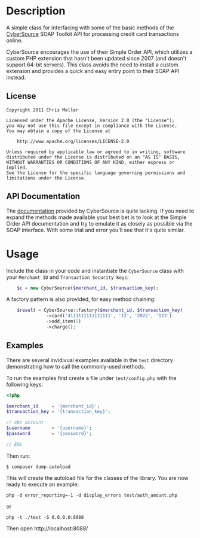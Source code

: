 Description
===========
A simple class for interfacing with some of the basic methods of the [CyberSource](http://cybersource.com) SOAP Toolkit API for processing credit card transactions online.

CyberSource encourages the use of their Simple Order API, which utilizes a custom PHP extension that hasn't been updated since 2007 (and doesn't support 64-bit servers). This class avoids the need to install a custom extension and provides a quick and easy entry point to their SOAP API instead.

License
-------

    Copyright 2011 Chris Meller

    Licensed under the Apache License, Version 2.0 (the "License");
    you may not use this file except in compliance with the License.
    You may obtain a copy of the License at

        http://www.apache.org/licenses/LICENSE-2.0

    Unless required by applicable law or agreed to in writing, software
    distributed under the License is distributed on an "AS IS" BASIS,
    WITHOUT WARRANTIES OR CONDITIONS OF ANY KIND, either express or implied.
    See the License for the specific language governing permissions and
    limitations under the License.

API Documentation
-----------------
The [documentation](http://www.cybersource.com/developers/develop/integration_methods/simple_order_and_soap_toolkit_api/) provided by CyberSource is quite lacking. If you need to expand the methods made available your best bet is to look at the Simple Order API documentation and try to emulate it as closely as possible via the SOAP interface. With some trial and error you'll see that it's quite similar.

Usage
=====
Include the class in your code and instantiate the ``CyberSource`` class with your `Merchant ID` and `Transaction Security Keys`:

```php
    $c = new CyberSource($merchant_id, $transaction_key);
```

A factory pattern is also provided, for easy method chaining:

```php
    $result = CyberSource::factory($merchant_id, $transaction_key)
               ->card('4111111111111111', '12', '2022', '123')
               ->add_item(5)
               ->charge();
```

Examples
--------
There are several invidivual examples available in the ``test`` directory demonstrating how to call the commonly-used methods.

To run the examples first create a file under `test/config.php` with the following keys:

```php
<?php

$merchant_id     = '{merchant_id}';
$transaction_key = '{transaction_key}';

// ebc account
$username        = '{username}';
$password        = '{password}';

// EOL
```

Then run:

```
$ composer dump-autoload
```

This will create the autoload file for the classes of the library. You are now ready to execute an example:

```
php -d error_reporting=-1 -d display_errors test/auth_amount.php
```

or

```
php -t ./test -S 0.0.0.0:8088
```

Then open
http://localhost:8088/